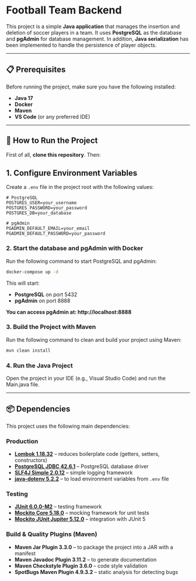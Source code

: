 # Football Team Backend

This project is a simple **Java application** that manages the insertion and deletion of soccer players in a team. It uses **PostgreSQL** as the database and **pgAdmin** for database management.
In addition, **Java serialization** has been implemented to handle the persistence of player objects.


---

## 📋 Prerequisites

Before running the project, make sure you have the following installed:

- **Java 17**
- **Docker**
- **Maven**
- **VS Code** (or any preferred IDE)

---

## 🚀 How to Run the Project

First of all, **clone this repository**. 
Then:

## 1. Configure Environment Variables

Create a `.env` file in the project root with the following values:

```env
# PostgreSQL
POSTGRES_USER=your_username
POSTGRES_PASSWORD=your_password
POSTGRES_DB=your_database

# pgAdmin
PGADMIN_DEFAULT_EMAIL=your_email
PGADMIN_DEFAULT_PASSWORD=your_password
```

### 2. Start the database and pgAdmin with Docker
Run the following command to start PostgreSQL and pgAdmin:

```bash
docker-compose up -d
```
This will start:

- **PostgreSQL** on port 5432
- **pgAdmin** on port 8888

**You can access pgAdmin at: http://localhost:8888**

### 3. Build the Project with Maven

Run the following command to clean and build your project using Maven:

```bash
mvn clean install
```

### 4. Run the Java Project

Open the project in your IDE (e.g., Visual Studio Code) and run the Main.java file.

---

## 📦 Dependencies

This project uses the following main dependencies:

### Production
- **[Lombok 1.18.32](https://projectlombok.org/)** – reduces boilerplate code (getters, setters, constructors)
- **[PostgreSQL JDBC 42.6.1](https://jdbc.postgresql.org/)** – PostgreSQL database driver
- **[SLF4J Simple 2.0.12](http://www.slf4j.org/)** – simple logging framework
- **[java-dotenv 5.2.2](https://github.com/cdimascio/java-dotenv)** – to load environment variables from `.env` file

### Testing
- **[JUnit 6.0.0-M2](https://junit.org/junit5/)** – testing framework
- **[Mockito Core 5.18.0](https://site.mockito.org/)** – mocking framework for unit tests
- **[Mockito JUnit Jupiter 5.12.0](https://site.mockito.org/)** – integration with JUnit 5

### Build & Quality Plugins (Maven)
- **Maven Jar Plugin 3.3.0** – to package the project into a JAR with a manifest
- **Maven Javadoc Plugin 3.11.2** – to generate documentation
- **Maven Checkstyle Plugin 3.6.0** – code style validation
- **SpotBugs Maven Plugin 4.9.3.2** – static analysis for detecting bugs



